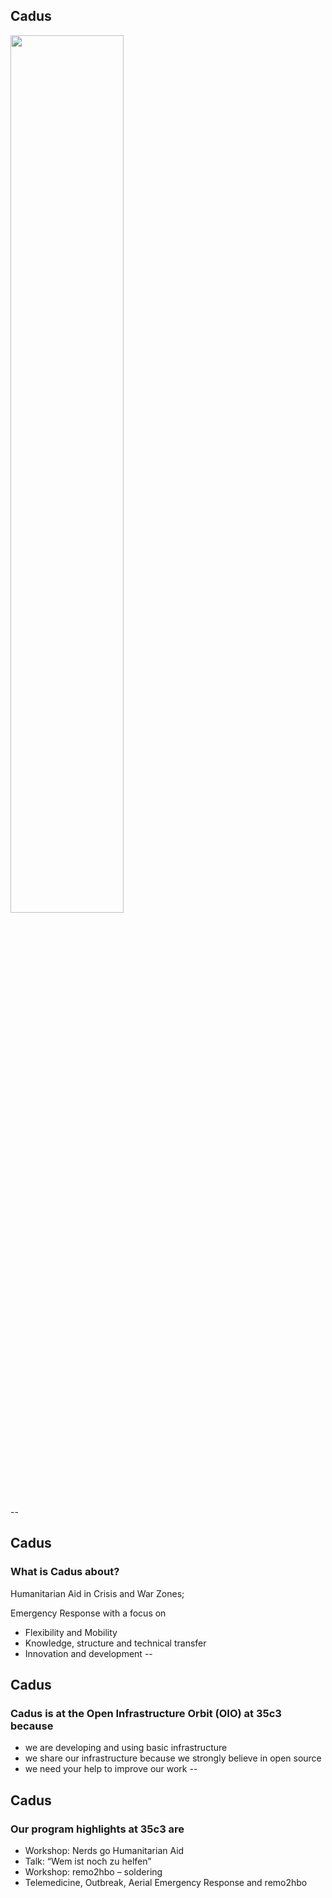 Cadus
------

<img src="https://www.cadus.org/files/cadus_layout/cadus-logo_rgb.svg" width="60%" style="border: none;"/>

--

Cadus
-------

### What is Cadus about?

Humanitarian Aid in Crisis and War Zones; 

Emergency Response with a focus on

* Flexibility and Mobility
* Knowledge, structure and technical transfer
* Innovation and development
--

Cadus
-------

### Cadus is at the Open Infrastructure Orbit (OIO) at 35c3 because

* we are developing and using basic infrastructure
* we share our infrastructure because we strongly believe in open source
* we need your help to improve our work
--

 Cadus
-------

### Our program highlights at 35c3 are

* Workshop: Nerds go Humanitarian Aid
* Talk: “Wem ist noch zu helfen”
* Workshop: remo2hbo – soldering
* Telemedicine, Outbreak, Aerial Emergency Response and remo2hbo

